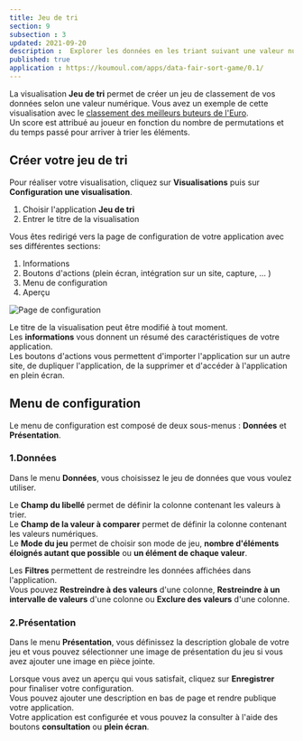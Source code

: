 ```yaml
---
title: Jeu de tri
section: 9
subsection : 3
updated: 2021-09-20
description :  Explorer les données en les triant suivant une valeur numérique.
published: true
application : https://koumoul.com/apps/data-fair-sort-game/0.1/
---
```


La visualisation **Jeu de tri** permet de créer un jeu de classement de vos données selon une valeur numérique. Vous avez un exemple de cette visualisation avec le [classement des meilleurs buteurs de l'Euro](https://opendata.koumoul.com/reuses/classez-les-meilleurs-buteurs-de-l'euro).  
Un score est attribué au joueur en fonction du nombre de permutations et du temps passé pour arriver à trier les éléments.

## Créer votre jeu de tri

Pour réaliser votre visualisation, cliquez sur **Visualisations** puis sur **Configuration une visualisation**.

1. Choisir l'application **Jeu de tri**
2. Entrer le titre de la visualisation

<p>
</p>

Vous êtes redirigé vers la page de configuration de votre application avec ses différentes sections:

1. Informations
2. Boutons d'actions (plein écran, intégration sur un site, capture, ... )
3. Menu de configuration
4. Aperçu

![Page de configuration](./images/user-guide-backoffice/tri-config.jpg)

Le titre de la visualisation peut être modifié à tout moment.  
Les **informations** vous donnent un résumé des caractéristiques de votre application.  
Les boutons d'actions vous permettent d'importer l'application sur un autre site, de dupliquer l'application, de la supprimer et d'accéder à l'application en plein écran.

## Menu de configuration
Le menu de configuration est composé de deux sous-menus : **Données** et **Présentation**.

### 1.Données

Dans le menu **Données**, vous choisissez le jeu de données que vous voulez utiliser.  


Le **Champ du libellé** permet de définir la colonne contenant les valeurs à trier.  
Le **Champ de la valeur à comparer** permet de définir la colonne contenant les valeurs numériques.  
Le **Mode du jeu** permet de choisir son mode de jeu, **nombre d'éléments éloignés autant que possible** ou **un élément de chaque valeur**.

Les **Filtres** permettent de restreindre les données affichées dans l'application.  
Vous pouvez **Restreindre à des valeurs** d'une colonne,  **Restreindre à un intervalle de valeurs** d'une colonne ou **Exclure des valeurs** d'une colonne.


### 2.Présentation

Dans le menu **Présentation**, vous définissez la description globale de votre jeu et vous pouvez sélectionner une image de présentation du jeu si vous avez ajouter une image en pièce jointe.

Lorsque vous avez un aperçu qui vous satisfait, cliquez sur **Enregistrer** pour finaliser votre configuration.  
Vous pouvez ajouter une description en bas de page et rendre publique votre application.  
Votre application est configurée et vous pouvez la consulter à l'aide des boutons **consultation** ou **plein écran**.
